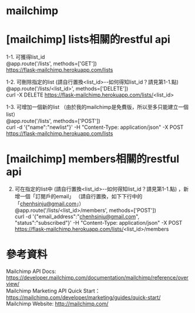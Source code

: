 # mailchimp

# [mailchimp] lists相關的restful api
1-1. 可獲得list_id <br>
@app.route('/lists', methods=['GET']) <br>
https://flask-mailchimp.herokuapp.com/lists <br>

1-2. 可刪除指定的list (請自行置換<list_id>--如何得知list_id？請見第1-1.點) <br>
@app.route('/lists/<list_id>', methods=['DELETE']) <br>
curl -X DELETE https://flask-mailchimp.herokuapp.com/lists/<list_id> <br>

1-3. 可增加一個新的list （由於我的mailchimp是免費版，所以至多只能建立一個list） <br>
@app.route('/lists', methods=['POST']) <br>
curl -d '{"name":"newlist"}' -H "Content-Type: application/json" -X POST https://flask-mailchimp.herokuapp.com/lists <br>

# [mailchimp] members相關的restful api
2. 可在指定的list中 (請自行置換<list_id>--如何得知list_id？請見第1-1.點)   ，新增一個「訂閱戶的email」 （請自行置換<email>，如下下行中的「chenhsinju@gmail.com」） <br>
@app.route('/lists/<list_id>/members', methods=['POST']) <br>
curl -d '{"email_address":"chenhsinju@gmail.com", "status":"subscribed"}' -H "Content-Type: application/json" -X POST https://flask-mailchimp.herokuapp.com/lists/<list_id>/members <br>



# 參考資料
Mailchimp API Docs: https://developer.mailchimp.com/documentation/mailchimp/reference/overview/ <br>
Mailchimp Marketing API Quick Start： https://mailchimp.com/developer/marketing/guides/quick-start/ <br>
Mailchimp Website: http://mailchimp.com/ <br>
